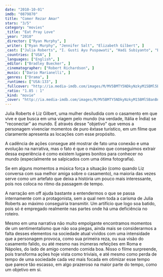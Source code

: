 ```yaml
---
date: "2010-10-01"
imdb: "0879870"
title: "Comer Rezar Amar"
stars: "3/5"
category: "movies"
_title: "Eat Pray Love"
_year: "2010"
_director: ["Ryan Murphy", ]
_writer: ["Ryan Murphy", "Jennifer Salt", "Elizabeth Gilbert", ]
_cast: ["Julia Roberts", "I. Gusti Ayu Puspawati", "Hadi Subiyanto", "Billy Crudup", "Viola Davis", "A. Jay Radcliff", "Mike O'Malley", "Ashlie Atkinson", "James Franco", ]
_countries: ["USA", ]
_languages: ["English", ]
_editor: ["Bradley Buecker", ]
_cinematographer: ["Robert Richardson", ]
_music: ["Dario Marianelli", ]
_genres: ["Drama", ]
_runtimes: ["USA:133", ]
_fullcover: "http://ia.media-imdb.com/images/M/MV5BMTY5NDkyNzkyM15BMl5BanBnXkFtZTcwNDQyNDk0Mw@@.jpg"
_ratio: "1.85 : 1"
_kind: "movie"
_cover: "http://ia.media-imdb.com/images/M/MV5BMTY5NDkyNzkyM15BMl5BanBnXkFtZTcwNDQyNDk0Mw@@._V1._SX95_SY140_.jpg"
---
```

Julia Roberts é Liz Gilbert, uma mulher desiludida com o casamento em que vive e que busca em uma viagem pelo mundo (na verdade, Itália e Índia) se "reconectar" ao mundo. É através desse "objetivo" que vemos a personagem vivenciar momentos de puro êxtase turístico, em um filme que claramente apresenta as locações com esse propósito.

A cadência de ações consegue até mostrar de fato uma conexão e uma evolução na narrativa, mas o fato é que o máximo que conseguimos extrair dessa experiência é como existem lugares bonitos para conhecer no mundo (especialmente se salpicados com uma ótima fotografia).

Se em alguns momentos a música força a situação (como quando Liz conversa com sua melhor amiga sobre o casamento), na maioria das vezes serve como um artefato que deixa a história um pouco mais interessante, pois nos coloca no ritmo da passagem de tempo.

A narração em off ajuda bastante a entendermos o que se passa internamente com a protagonista, sem a qual nem toda a carisma de Julia Roberts ao máximo conseguiria transmitir. Um artifício que logo soa batido, pois só é empregado realmente nas partes onde há uma deficiência no roteiro.

Mesmo em uma narrativa não muito empolgante encontramos momentos de um sentimentalismo que não soa piegas, ainda mais se considerarmos a falta desses elementos na sociedade atual vividos com uma intensidade que a personagem provoca, como sua primeira reza, ou sua visão do casamento falido, ou até mesmo nas inúmeras refeições em Roma e Nápoles, do lado de amigo comendo comida boa. Nisso o filme surpreende, pois transforma ações hoje vista como triviais, e até mesmo como perda de tempo de uma sociedade cada vez mais focada em otimizar esse tempo que parece tão escasso, em algo prazeroso na maior parte do tempo, como um objetivo em si.
